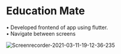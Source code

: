 # Education Mate

• Developed frontend of app using flutter.  
• Navigate between screens  

![Screenrecorder-2021-03-11-19-12-36-235](https://user-images.githubusercontent.com/30105909/110796943-8dc6ed00-829e-11eb-9220-6be037b1de78.gif)
